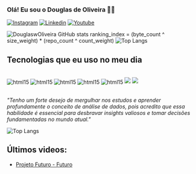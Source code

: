 ### Olá! Eu sou o Douglas de Oliveira 👋🏼

[![Instagram](https://img.shields.io/badge/Instagram-E4405F?style=for-the-badge&logo=instagram&logoColor=white)](0)
[![Linkedin](https://img.shields.io/badge/LinkedIn-0077B5?style=for-the-badge&logo=linkedin&logoColor=white)](https://www.linkedin.com/in/douglas-w-a-d-5568991bb/)
[![Youtube](https://img.shields.io/badge/YouTube-FF0000?style=for-the-badge&logo=youtube&logoColor=white)]()


![DouglaswOliveira GitHub stats](https://github-readme-stats.vercel.app/api?username=DouglaswOliveira&show_icons=true&theme=tokyonight)
ranking_index = (byte_count ^ size_weight) * (repo_count ^ count_weight)
![Top Langs](https://github-readme-stats.vercel.app/api/top-langs/?username=anuraghazra&layout=compact)

## Tecnologias que eu uso no meu dia

<div style="display: inline_block"><br/>
    <img align="center" alt="html15" src="https://img.shields.io/badge/Python-14354C?style=for-the-badge&logo=python&logoColor=white"/>
    <img align="center" alt="html15" src="https://img.shields.io/badge/MySQL-00000F?style=for-the-badge&logo=mysql&logoColor=white"/>
    <img align="center" alt="html15" src="https://img.shields.io/badge/Google%20Analytics-E37400?style=for-the-badge&logo=google%20analytics&logoColor=white"/>  
    <img align="center" alt="html15" src="https://img.shields.io/badge/Django-092E20?style=for-the-badge&logo=django&logoColor=white"/>
    <img align="center" alt="html15" src="https://img.shields.io/badge/Tableau-E97627?style=for-the-badge&logo=Tableau&logoColor=white"/>
  

<img src="https://cdn.jsdelivr.net/gh/devicons/devicon/icons/python/python-original-wordmark.svg" />


<img src="https://cdn.jsdelivr.net/gh/devicons/devicon/icons/mysql/mysql-plain-wordmark.svg" />
          
          
          
</div><br/>

_"Tenho um forte desejo de mergulhar nos estudos e aprender profundamente o conceito de análise de dados, pois acredito que essa habilidade é essencial para desbravar insights valiosos e tomar decisões fundamentadas no mundo atual."_


![Top Langs](https://github-readme-stats.vercel.app/api/top-langs/?username=DouglaswOliveira&layout=compact)

## Últimos videos:
- [Projeto Futuro - Futuro](https://www.youtube.com)



